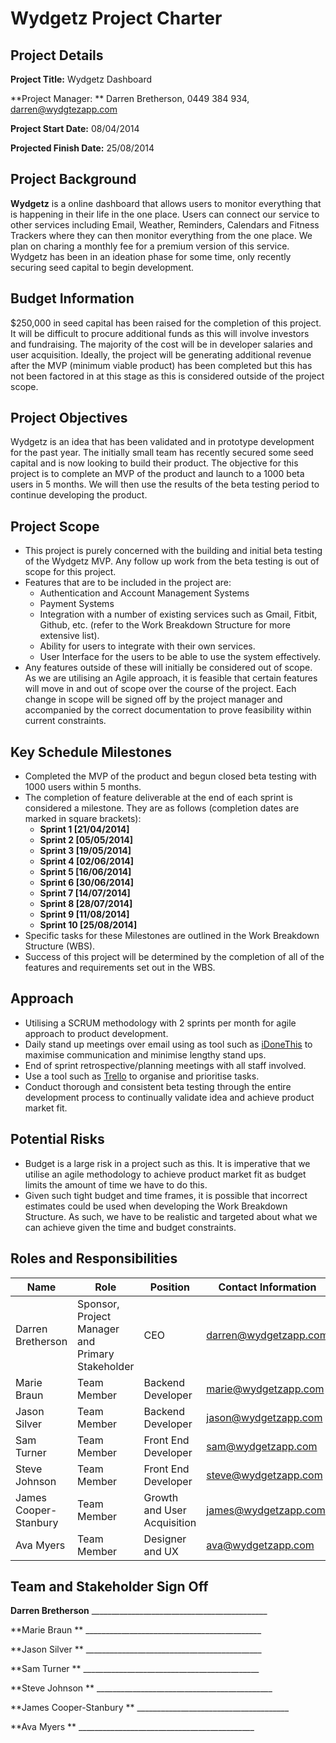 # Wydgetz Project Charter

## Project Details


**Project Title:** Wydgetz Dashboard

**Project Manager: ** Darren Bretherson, 0449 384 934, darren@wydgtezapp.com

**Project Start Date:** 08/04/2014

**Projected Finish Date:** 25/08/2014

## Project Background
**Wydgetz** is a online dashboard that allows users to monitor everything that is happening in their life in the one place. Users can connect our service to other services including Email, Weather, Reminders, Calendars and Fitness Trackers where they can then monitor everything from the one place. We plan on charing a monthly fee for a premium version of this service. Wydgetz has been in an ideation phase for some time, only recently securing seed capital to begin development.

## Budget Information

$250,000 in seed capital has been raised for the completion of this project. It will be difficult to procure additional funds as this will involve investors and fundraising. The majority of the cost will be in developer salaries and user acquisition. Ideally, the project will be generating additional revenue after the MVP (minimum viable product) has been completed but this has not been factored in at this stage as this is considered outside of the project scope.

## Project Objectives
Wydgetz is an idea that has been validated and in prototype development for the past year. The initially small team has recently secured some seed capital and is now looking to build their product. The objective for this project is to complete an MVP of the product and launch to a 1000 beta users in 5 months. We will then use the results of the beta testing period to continue developing the product.

## Project Scope
* This project is purely concerned with the building and initial beta testing of the Wydgetz MVP. Any follow up work from the beta testing is out of scope for this project.
* Features that are to be included in the project are:
	* Authentication and Account Management Systems
	* Payment Systems
	* Integration with a number of existing services such as Gmail, Fitbit, Github, etc. (refer to the Work Breakdown Structure for more extensive list).
	* Ability for users to integrate with their own services.
	* User Interface for the users to be able to use the system effectively.
* Any features outside of these will initially be considered out of scope. As we are utilising an Agile approach, it is feasible that certain features will move in and out of scope over the course of the project. Each change in scope will be signed off by the project manager and accompanied by the correct documentation to prove feasibility within current constraints.


## Key Schedule Milestones
* Completed the MVP of the product and begun closed beta testing with 1000 users within 5 months.
* The completion of feature deliverable at the end of each sprint is considered a milestone. They are as follows (completion dates are marked in square brackets):
	* **Sprint 1 [21/04/2014]**
	* **Sprint 2 [05/05/2014]**
	* **Sprint 3 [19/05/2014]**
	* **Sprint 4 [02/06/2014]**
	* **Sprint 5 [16/06/2014]**
	* **Sprint 6 [30/06/2014]**
	* **Sprint 7 [14/07/2014]**
	* **Sprint 8 [28/07/2014]**
	* **Sprint 9 [11/08/2014]**
	* **Sprint 10 [25/08/2014]**
* Specific tasks for these Milestones are outlined in the Work Breakdown Structure (WBS).
* Success of this project will be determined by the completion of all of the features and requirements set out in the WBS. 

## Approach
* Utilising a SCRUM methodology with 2 sprints per month for agile approach to product development.
* Daily stand up meetings over email using as tool such as [iDoneThis](https://idonethis.com) to maximise communication and minimise lengthy stand ups.
* End of sprint retrospective/planning meetings with all staff involved.
* Use a tool such as [Trello](https://trello.com) to organise and prioritise tasks.
* Conduct thorough and consistent beta testing through the entire development process to continually validate idea and achieve product market fit.

## Potential Risks
* Budget is a large risk in a project such as this. It is imperative that we utilise an agile methodology to achieve product market fit as budget limits the amount of time we have to do this.
* Given such tight budget and time frames, it is possible that incorrect estimates could be used when developing the Work Breakdown Structure. As such, we have to be realistic and targeted about what we can achieve given the time and budget constraints.



## Roles and Responsibilities

| Name         | Role          | Position     | Contact Information |
| ------------ | ------------- | ------------ | --------------------|
| Darren Bretherson | Sponsor, Project Manager and Primary Stakeholder  | CEO |  darren@wydgetzapp.com  |
| Marie Braun | Team Member  | Backend Developer |  marie@wydgetzapp.com |
| Jason Silver | Team Member  | Backend Developer |  jason@wydgetzapp.com          |
| Sam Turner | Team Member | Front End Developer  | sam@wydgetzapp.com             |
| Steve Johnson | Team Member | Front End Developer | steve@wydgetzapp.com |
| James Cooper-Stanbury | Team Member | Growth and User Acquisition |   james@wydgetzapp.com |
| Ava Myers | Team Member | Designer and UX | ava@wydgetzapp.com |


## Team and Stakeholder Sign Off

**Darren Bretherson** 	____________________________________________

**Marie Braun **   	____________________________________________

**Jason Silver **  	____________________________________________

**Sam Turner  **  	____________________________________________

**Steve Johnson  **  	____________________________________________

**James Cooper-Stanbury **  	______________________________________

**Ava Myers **   	____________________________________________



